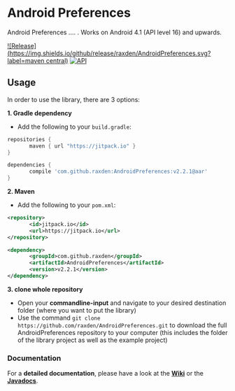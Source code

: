 Android Preferences
==========

Android Preferences .... . Works on Android 4.1 (API level 16) and upwards.

[![Release](https://img.shields.io/github/release/raxden/AndroidPreferences.svg?label=maven central)](https://jitpack.io/#raxden/AndroidPreferences/) [![API](https://img.shields.io/badge/API-16%2B-green.svg?style=flat)](https://android-arsenal.com/api?level=16)

## Usage

In order to use the library, there are 3 options:

**1. Gradle dependency**

 - 	Add the following to your `build.gradle`:
 ```gradle
repositories {
	    maven { url "https://jitpack.io" }
}

dependencies {
	    compile 'com.github.raxden:AndroidPreferences:v2.2.1@aar'
}
```

**2. Maven**
- Add the following to your `pom.xml`:
 ```xml
<repository>
       	<id>jitpack.io</id>
	    <url>https://jitpack.io</url>
</repository>

<dependency>
	    <groupId>com.github.raxden</groupId>
	    <artifactId>AndroidPreferences</artifactId>
	    <version>v2.2.1</version>
</dependency>
```

**3. clone whole repository**
 - Open your **commandline-input** and navigate to your desired destination folder (where you want to put the library)
 - Use the command `git clone https://github.com/raxden/AndroidPreferences.git` to download the full AndroidPreferences repository to your computer (this includes the folder of the library project as well as the example project)

### Documentation 

For a **detailed documentation**, please have a look at the [**Wiki**](https://github.com/raxden/AndroidPreferences/wiki) or the [**Javadocs**](https://jitpack.io/com/github/raxden/AndroidPreferences/v2.2.1/javadoc/).
